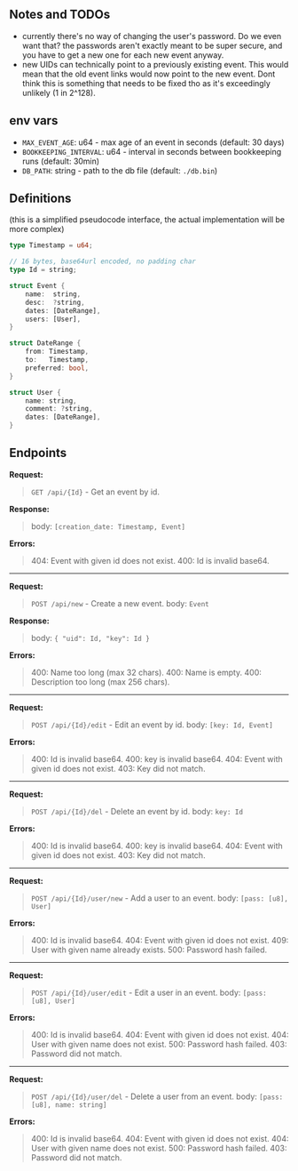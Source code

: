 ## Notes and TODOs
- currently there's no way of changing the user's password.
  Do we even want that? the passwords aren't exactly meant to be super secure, 
  and you have to get a new one for each new event anyway.
- new UIDs can technically point to a previously existing event.
  This would mean that the old event links would now point to the new event.
  Dont think this is something that needs to be fixed tho as it's exceedingly unlikely (1 in 2^128).

## env vars
- `MAX_EVENT_AGE`: u64 - max age of an event in seconds (default: 30 days)
- `BOOKKEEPING_INTERVAL`: u64 - interval in seconds between bookkeeping runs (default: 30min)
- `DB_PATH`: string - path to the db file (default: `./db.bin`)

## Definitions
(this is a simplified pseudocode interface, the actual implementation will be more complex)

```rs
type Timestamp = u64;

// 16 bytes, base64url encoded, no padding char
type Id = string;

struct Event {
    name:  string,
    desc:  ?string,
    dates: [DateRange],
    users: [User],
}

struct DateRange {
    from: Timestamp,
    to:   Timestamp,
    preferred: bool,
}

struct User {
    name: string,
    comment: ?string,
    dates: [DateRange],
}
```

## Endpoints

**Request:**
> `GET /api/{Id}` - Get an event by id.

**Response:**
> body: `[creation_date: Timestamp, Event]`

**Errors:**
> 404: Event with given id does not exist.
> 400: Id is invalid base64.

---

**Request:**
> `POST /api/new` - Create a new event.
> body: `Event`

**Response:**
> body: `{ "uid": Id, "key": Id }`

**Errors:**
> 400: Name too long (max 32 chars).
> 400: Name is empty.
> 400: Description too long (max 256 chars).

---

**Request:**
> `POST /api/{Id}/edit` - Edit an event by id.
> body: `[key: Id, Event]`

**Errors:**
> 400: Id is invalid base64.
> 400: key is invalid base64.
> 404: Event with given id does not exist.
> 403: Key did not match.

---

**Request:**
> `POST /api/{Id}/del` - Delete an event by id.
> body: `key: Id`

**Errors:**
> 400: Id is invalid base64.
> 400: key is invalid base64.
> 404: Event with given id does not exist.
> 403: Key did not match.

---

**Request:**
> `POST /api/{Id}/user/new` - Add a user to an event.
> body: `[pass: [u8], User]`

**Errors:**
> 400: Id is invalid base64.
> 404: Event with given id does not exist.
> 409: User with given name already exists.
> 500: Password hash failed.

---

**Request:**
> `POST /api/{Id}/user/edit` - Edit a user in an event.
> body: `[pass: [u8], User]`

**Errors:**
> 400: Id is invalid base64.
> 404: Event with given id does not exist.
> 404: User with given name does not exist.
> 500: Password hash failed.
> 403: Password did not match.

---

**Request:**
> `POST /api/{Id}/user/del` - Delete a user from an event.
> body: `[pass: [u8], name: string]`

**Errors:**
> 400: Id is invalid base64.
> 404: Event with given id does not exist.
> 404: User with given name does not exist.
> 500: Password hash failed.
> 403: Password did not match.
